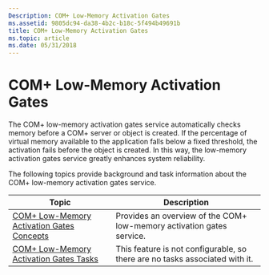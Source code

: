 ```yaml
---
Description: COM+ Low-Memory Activation Gates
ms.assetid: 9805dc94-da38-4b2c-b18c-5f494b49691b
title: COM+ Low-Memory Activation Gates
ms.topic: article
ms.date: 05/31/2018
---
```


# COM+ Low-Memory Activation Gates

The COM+ low-memory activation gates service automatically checks memory before a COM+ server or object is created. If the percentage of virtual memory available to the application falls below a fixed threshold, the activation fails before the object is created. In this way, the low-memory activation gates service greatly enhances system reliability.

The following topics provide background and task information about the COM+ low-memory activation gates service.



| Topic                                                                                                 | Description                                                                            |
|-------------------------------------------------------------------------------------------------------|----------------------------------------------------------------------------------------|
| [COM+ Low-Memory Activation Gates Concepts](com--low-memory-activation-gates-concepts.md)<br/> | Provides an overview of the COM+ low-memory activation gates service.<br/>       |
| [COM+ Low-Memory Activation Gates Tasks](com--low-memory-activation-gates-tasks.md)<br/>       | This feature is not configurable, so there are no tasks associated with it.<br/> |



 

 

 




